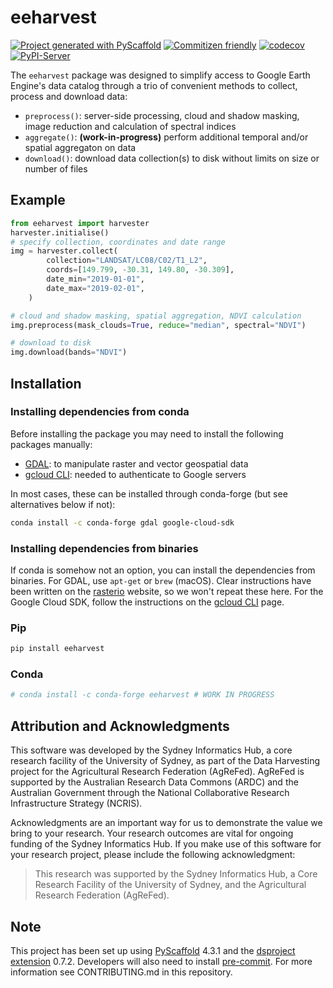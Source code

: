 # eeharvest

[![Project generated with
PyScaffold](https://img.shields.io/badge/-PyScaffold-005CA0?logo=pyscaffold)](https://pyscaffold.org/)
[![Commitizen friendly](https://img.shields.io/badge/commitizen-friendly-brightgreen.svg)](http://commitizen.github.io/cz-cli/)
[![codecov](https://codecov.io/gh/Sydney-Informatics-Hub/eeharvest/branch/main/graph/badge.svg?token=KOEXHJBR2I)](https://codecov.io/gh/Sydney-Informatics-Hub/eeharvest)
[![PyPI-Server](https://img.shields.io/pypi/v/eeharvest.svg)](https://pypi.org/project/eeharvest/)

<!-- These are examples of badges you might also want to add to your README. Update the URLs accordingly. -->
<!-- [![Coveralls](https://img.shields.io/coveralls/github/<USER>/eeharvest/main.svg)](https://coveralls.io/r/<USER>/eeharvest) -->
<!-- [![Built Status](https://api.cirrus-ci.com/github/<USER>/eeharvest.svg?branch=main)](https://cirrus-ci.com/github/<USER>/eeharvest) -->
<!-- [![Conda-Forge](https://img.shields.io/conda/vn/conda-forge/eeharvest.svg)](https://anaconda.org/conda-forge/eeharvest) -->
<!-- [![Monthly Downloads](https://pepy.tech/badge/eeharvest/month)](https://pepy.tech/project/eeharvest) -->
<!-- [![Twitter](https://img.shields.io/twitter/url/http/shields.io.svg?style=social&label=Twitter)](https://twitter.com/eeharvest) -->

The `eeharvest` package was designed to simplify access to Google Earth Engine's
data catalog through a trio of convenient methods to collect, process and
download data:

- `preprocess()`: server-side processing, cloud and shadow masking, image
  reduction and calculation of spectral indices
- `aggregate()`: **(work-in-progress)** perform additional temporal and/or spatial
  aggregaton on data
- `download()`: download data collection(s) to disk without limits on size or
  number of files

## Example

```python
from eeharvest import harvester
harvester.initialise()
# specify collection, coordinates and date range
img = harvester.collect(
        collection="LANDSAT/LC08/C02/T1_L2",
        coords=[149.799, -30.31, 149.80, -30.309],
        date_min="2019-01-01",
        date_max="2019-02-01",
    )

# cloud and shadow masking, spatial aggregation, NDVI calculation
img.preprocess(mask_clouds=True, reduce="median", spectral="NDVI")

# download to disk
img.download(bands="NDVI")
```

## Installation

### Installing dependencies from conda

Before installing the package you may need to install the following packages
manually:

- [GDAL](https://gdal.org/download.html): to manipulate raster and vector
  geospatial data
- [gcloud
  CLI](https://cloud.google.com/sdk/docs/install): needed to authenticate
  to Google servers

In most cases, these can be installed through conda-forge (but see alternatives
below if not):

```sh
conda install -c conda-forge gdal google-cloud-sdk
```

### Installing dependencies from binaries

If conda is somehow not an option, you can install the dependencies from binaries.
For GDAL, use `apt-get` or `brew` (macOS). Clear instructions have been written
on the [rasterio](https://rasterio.readthedocs.io/en/latest/installation.html)
website, so we won't repeat these here. For the Google Cloud SDK, follow the
instructions on the [gcloud CLI](https://cloud.google.com/sdk/docs/install)
page.

### Pip

```sh
pip install eeharvest
```

### Conda

```sh
# conda install -c conda-forge eeharvest # WORK IN PROGRESS
```

<!-- pyscaffold-notes -->

## Attribution and Acknowledgments

This software was developed by the Sydney Informatics Hub, a core research
facility of the University of Sydney, as part of the Data Harvesting project for
the Agricultural Research Federation (AgReFed).
AgReFed is supported by the Australian Research Data Commons (ARDC) and the
Australian Government through the National Collaborative Research Infrastructure
Strategy (NCRIS).

Acknowledgments are an important way for us to demonstrate the value we bring to
your research. Your research outcomes are vital for ongoing funding of the
Sydney Informatics Hub. If you make use of this software for your research
project, please include the following acknowledgment:

> This research was supported by the Sydney Informatics Hub, a Core Research
> Facility of the University of Sydney, and the Agricultural Research Federation
> (AgReFed).

## Note

This project has been set up using [PyScaffold] 4.3.1 and the [dsproject
extension] 0.7.2. Developers will also need to install [pre-commit]. For more
information see CONTRIBUTING.md in this repository.

[pre-commit]: https://pre-commit.com/
[pyscaffold]: https://pyscaffold.org/
[dsproject extension]: https://github.com/pyscaffold/pyscaffoldext-dsproject
